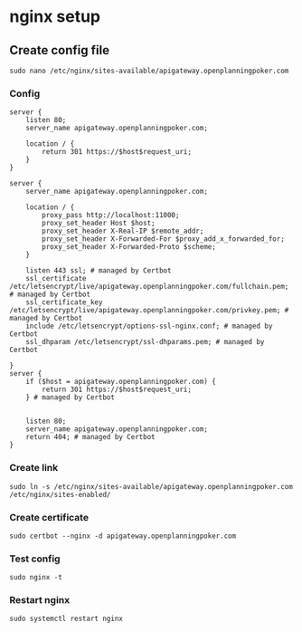 # nginx setup

## Create config file

`sudo nano /etc/nginx/sites-available/apigateway.openplanningpoker.com`

### Config
```
server {
    listen 80;
    server_name apigateway.openplanningpoker.com;

    location / {
        return 301 https://$host$request_uri;
    }
}

server {
    server_name apigateway.openplanningpoker.com;

    location / {
        proxy_pass http://localhost:11000;
        proxy_set_header Host $host;
        proxy_set_header X-Real-IP $remote_addr;
        proxy_set_header X-Forwarded-For $proxy_add_x_forwarded_for;
        proxy_set_header X-Forwarded-Proto $scheme;
    }

    listen 443 ssl; # managed by Certbot
    ssl_certificate /etc/letsencrypt/live/apigateway.openplanningpoker.com/fullchain.pem; # managed by Certbot
    ssl_certificate_key /etc/letsencrypt/live/apigateway.openplanningpoker.com/privkey.pem; # managed by Certbot
    include /etc/letsencrypt/options-ssl-nginx.conf; # managed by Certbot
    ssl_dhparam /etc/letsencrypt/ssl-dhparams.pem; # managed by Certbot

}
server {
    if ($host = apigateway.openplanningpoker.com) {
        return 301 https://$host$request_uri;
    } # managed by Certbot


    listen 80;
    server_name apigateway.openplanningpoker.com;
    return 404; # managed by Certbot
}
```

### Create link

`sudo ln -s /etc/nginx/sites-available/apigateway.openplanningpoker.com /etc/nginx/sites-enabled/`

### Create certificate

`sudo certbot --nginx -d apigateway.openplanningpoker.com`

### Test config

`sudo nginx -t`

### Restart nginx

`sudo systemctl restart nginx`
